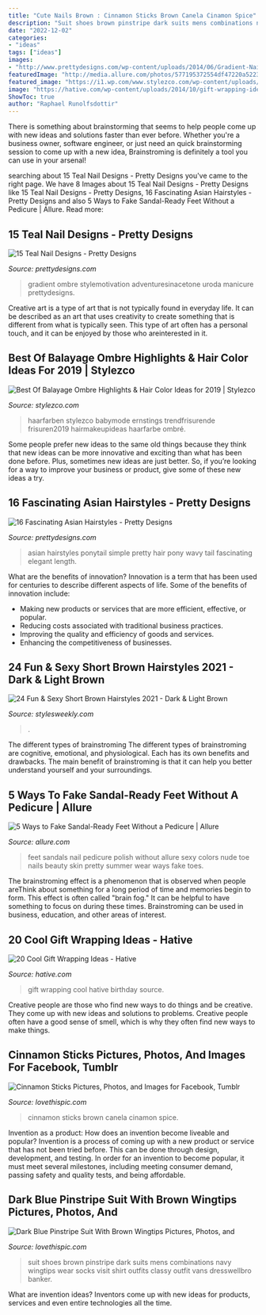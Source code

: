 ```yaml
---
title: "Cute Nails Brown : Cinnamon Sticks Brown Canela Cinamon Spice"
description: "Suit shoes brown pinstripe dark suits mens combinations navy wingtips wear socks visit shirt outfits classy outfit vans dresswellbro banker"
date: "2022-12-02"
categories:
- "ideas"
tags: ["ideas"]
images:
- "http://www.prettydesigns.com/wp-content/uploads/2014/06/Gradient-Nails.jpg"
featuredImage: "http://media.allure.com/photos/577195372554df47220a5223/master/pass/beauty-trends-blogs-daily-beauty-reporter-2013-05-10-womans-feet-in-sandals.jpg?mbid=social_retweet"
featured_image: "https://i1.wp.com/www.stylezco.com/wp-content/uploads/2019/04/Balayage-Ombre-Highlights-Hair-Color-Ideas.jpeg?fit=566%2C801&amp;ssl=1"
image: "https://hative.com/wp-content/uploads/2014/10/gift-wrapping-ideas/3-cool-gift-wrapping-ideas.jpg"
ShowToc: true
author: "Raphael Runolfsdottir"
---
```



There is something about brainstorming that seems to help people come up with new ideas and solutions faster than ever before. Whether you're a business owner, software engineer, or just need an quick brainstorming session to come up with a new idea, Brainstroming is definitely a tool you can use in your arsenal!

	

		
searching about 15 Teal Nail Designs - Pretty Designs you've came to the right page. We have 8 Images about 15 Teal Nail Designs - Pretty Designs like 15 Teal Nail Designs - Pretty Designs, 16 Fascinating Asian Hairstyles - Pretty Designs and also 5 Ways to Fake Sandal-Ready Feet Without a Pedicure | Allure. Read more:
		
    
## 15 Teal Nail Designs - Pretty Designs

<img loading=lazy src="http://www.prettydesigns.com/wp-content/uploads/2014/06/Gradient-Nails.jpg" onerror="this.onerror=null;this.src='https://tse4.mm.bing.net/th?id=OIP.jnXjrqZue1pYtxdAm-zSWAHaJ2&amp;pid=15.1';" alt="15 Teal Nail Designs - Pretty Designs">

_Source: prettydesigns.com_

>gradient ombre stylemotivation adventuresinacetone uroda manicure prettydesigns. 

	

Creative art is a type of art that is not typically found in everyday life. It can be described as an art that uses creativity to create something that is different from what is typically seen. This type of art often has a personal touch, and it can be enjoyed by those who areinterested in it.

    
## Best Of Balayage Ombre Highlights &amp; Hair Color Ideas For 2019 | Stylezco

<img loading=lazy src="https://i1.wp.com/www.stylezco.com/wp-content/uploads/2019/04/Balayage-Ombre-Highlights-Hair-Color-Ideas.jpeg?fit=566%2C801&amp;ssl=1" onerror="this.onerror=null;this.src='https://tse4.mm.bing.net/th?id=OIP.gUcLAuowpTH31ltTQtz57QHaKe&amp;pid=15.1';" alt="Best Of Balayage Ombre Highlights &amp; Hair Color Ideas for 2019 | Stylezco">

_Source: stylezco.com_

>haarfarben stylezco babymode ernstings trendfrisurende frisuren2019 hairmakeupideas haarfarbe ombré. 

	

Some people prefer new ideas to the same old things because they think that new ideas can be more innovative and exciting than what has been done before. Plus, sometimes new ideas are just better. So, if you’re looking for a way to improve your business or product, give some of these new ideas a try.

    
## 16 Fascinating Asian Hairstyles - Pretty Designs

<img loading=lazy src="http://www.prettydesigns.com/wp-content/uploads/2014/10/Simple-Ponytail-for-Asian-Hairstyles.jpg" onerror="this.onerror=null;this.src='https://tse3.mm.bing.net/th?id=OIP.oVL_C46EmI06T1vy4z0yJwHaJ5&amp;pid=15.1';" alt="16 Fascinating Asian Hairstyles - Pretty Designs">

_Source: prettydesigns.com_

>asian hairstyles ponytail simple pretty hair pony wavy tail fascinating elegant length. 

	

What are the benefits of innovation?
Innovation is a term that has been used for centuries to describe different aspects of life. Some of the benefits of innovation include: 
- Making new products or services that are more efficient, effective, or popular.
- Reducing costs associated with traditional business practices.
- Improving the quality and efficiency of goods and services. 
- Enhancing the competitiveness of businesses.

    
## 24 Fun &amp; Sexy Short Brown Hairstyles 2021 - Dark &amp; Light Brown

<img loading=lazy src="https://www.stylesweekly.com/wp-content/uploads/2015/06/Retro-bob.jpg" onerror="this.onerror=null;this.src='https://tse4.mm.bing.net/th?id=OIP.dqG06BmSGqiPmGHC2cBragHaLG&amp;pid=15.1';" alt="24 Fun &amp; Sexy Short Brown Hairstyles 2021 - Dark &amp; Light Brown">

_Source: stylesweekly.com_

>. 

	

The different types of brainstroming
The different types of brainstroming are cognitive, emotional, and physiological. Each has its own benefits and drawbacks. The main benefit of brainstroming is that it can help you better understand yourself and your surroundings.

    
## 5 Ways To Fake Sandal-Ready Feet Without A Pedicure | Allure

<img loading=lazy src="http://media.allure.com/photos/577195372554df47220a5223/master/pass/beauty-trends-blogs-daily-beauty-reporter-2013-05-10-womans-feet-in-sandals.jpg?mbid=social_retweet" onerror="this.onerror=null;this.src='https://tse1.mm.bing.net/th?id=OIP.Q6KdVseEioPUU4uk3kDIbwAAAA&amp;pid=15.1';" alt="5 Ways to Fake Sandal-Ready Feet Without a Pedicure | Allure">

_Source: allure.com_

>feet sandals nail pedicure polish without allure sexy colors nude toe nails beauty skin pretty summer wear ways fake toes. 

	

The brainstroming effect is a phenomenon that is observed when people areThink about something for a long period of time and memories begin to form. This effect is often called "brain fog." It can be helpful to have something to focus on during these times. Brainstroming can be used in business, education, and other areas of interest.

    
## 20 Cool Gift Wrapping Ideas - Hative

<img loading=lazy src="https://hative.com/wp-content/uploads/2014/10/gift-wrapping-ideas/3-cool-gift-wrapping-ideas.jpg" onerror="this.onerror=null;this.src='https://tse2.mm.bing.net/th?id=OIP.IumchR58nq-vAcfGyDOSDAHaJ4&amp;pid=15.1';" alt="20 Cool Gift Wrapping Ideas - Hative">

_Source: hative.com_

>gift wrapping cool hative birthday source. 

	

Creative people are those who find new ways to do things and be creative. They come up with new ideas and solutions to problems. Creative people often have a good sense of smell, which is why they often find new ways to make things.

    
## Cinnamon Sticks Pictures, Photos, And Images For Facebook, Tumblr

<img loading=lazy src="http://www.lovethispic.com/uploaded_images/47077-Cinnamon-Sticks.jpg" onerror="this.onerror=null;this.src='https://tse2.mm.bing.net/th?id=OIP.1-4EkJePRd9wTM49GhfajQAAAA&amp;pid=15.1';" alt="Cinnamon Sticks Pictures, Photos, and Images for Facebook, Tumblr">

_Source: lovethispic.com_

>cinnamon sticks brown canela cinamon spice. 

	

Invention as a product: How does an invention become liveable and popular?
Invention is a process of coming up with a new product or service that has not been tried before. This can be done through design, development, and testing. In order for an invention to become popular, it must meet several milestones, including meeting consumer demand, passing safety and quality tests, and being affordable.

    
## Dark Blue Pinstripe Suit With Brown Wingtips Pictures, Photos, And

<img loading=lazy src="http://www.lovethispic.com/uploaded_images/280181-Dark-Blue-Pinstripe-Suit-With-Brown-Wingtips.jpg" onerror="this.onerror=null;this.src='https://tse2.mm.bing.net/th?id=OIP._Yb919Wr7HDCAxI_zPwxSAHaLH&amp;pid=15.1';" alt="Dark Blue Pinstripe Suit With Brown Wingtips Pictures, Photos, and">

_Source: lovethispic.com_

>suit shoes brown pinstripe dark suits mens combinations navy wingtips wear socks visit shirt outfits classy outfit vans dresswellbro banker. 

	

What are invention ideas?
Inventors come up with new ideas for products, services and even entire technologies all the time.


